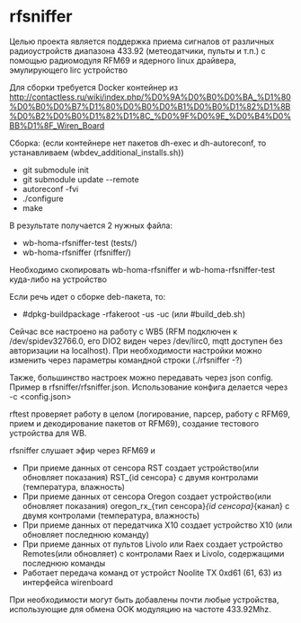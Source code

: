 # rfsniffer
Целью проекта является поддержка приема сигналов от различных радиоустройств диапазона 433.92 (метеодатчики, пульты и т.п.) с помощью радиомодуля RFM69 и ядерного linux драйвера, эмулирующего lirc устройство

Для сборки требуется Docker контейнер из http://contactless.ru/wiki/index.php/%D0%9A%D0%B0%D0%BA_%D1%80%D0%B0%D0%B7%D1%80%D0%B0%D0%B1%D0%B0%D1%82%D1%8B%D0%B2%D0%B0%D1%82%D1%8C_%D0%9F%D0%9E_%D0%B4%D0%BB%D1%8F_Wiren_Board

Сборка:
(если контейнере нет пакетов dh-exec и dh-autoreconf, то устанавливаем (wbdev_additional_installs.sh)) 
- git submodule init
- git submodule update --remote
- autoreconf -fvi  
- ./configure 
- make


В результате получается 2 нужных файла:
- wb-homa-rfsniffer-test (tests/)
- wb-homa-rfsniffer (rfsniffer/)

Необходимо скопировать wb-homa-rfsniffer и wb-homa-rfsniffer-test куда-либо на устройство

Если речь идет о сборке deb-пакета, то:
- #dpkg-buildpackage -rfakeroot -us -uc
(или #build_deb.sh)


Cейчас все настроено на работу с WB5 (RFM подключен к /dev/spidev32766.0, его DIO2 виден через /dev/lirc0, mqtt доступен без авторизации на localhost). При необходимости настройки можно изменить через параметры командной строки (./rfsniffer -?)

Также, большинство настроек можно передавать через json config. Пример в rfsniffer/rfsniffer.json. Использование конфига делается через -c <config.json>

rftest проверяет работу в целом (логирование, парсер, работу с RFM69, прием и декодирование пакетов от RFM69), создание тестового устройства для WB.

rfsniffer слушает эфир через RFM69 и 
- При приеме данных от сенсора RST создает устройство(или обновляет показания) RST_{id сенсора} с двумя контролами (температура, влажность)
- При приеме данных от сенсора Oregon создает устройство(или обновляет показания) oregon_rx_{тип сенсора}_{id сенсора}_{канал} с двумя контролами (температура, влажность)
- При приеме данных от передатчика X10 создает устройство X10 (или обновляет последнюю команду)
- При приеме данных от пультов Livolo или Raex создает устройство Remotes(или обновляет) с контролами Raex и Livolo, содержащими последнюю команды
- Работает передача команд от устройст Noolite TX 0xd61 (61, 63) из интерфейса wirenboard

При необходимости могут быть добавлены почти любые устройства, использующие для обмена OOK модуляцию на частоте 433.92Mhz. 
